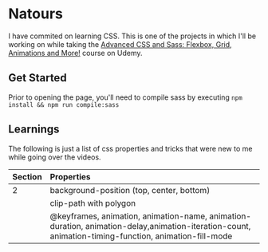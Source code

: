 # Natours

I have commited on learning CSS. This is one of the projects in which I'll be working on while taking the [Advanced CSS and Sass: Flexbox, Grid, Animations and More!](https://www.udemy.com/course/advanced-css-and-sass/) course on Udemy.

## Get Started
Prior to opening the page, you'll need to compile sass by executing `npm install && npm run compile:sass`

## Learnings

The following is just a list of css properties and tricks that were new to me while going over the videos.

| Section | Properties                                                                                                           |
| :------ | :------------------------------------------------------------------------------------------------------------------- |
| 2       | background-position (top, center, bottom)                                                                            |
|         | clip-path with polygon                                                                                               |
|         | @keyframes, animation, animation-name, animation-duration, animation-delay,animation-iteration-count, animation-timing-function, animation-fill-mode |
